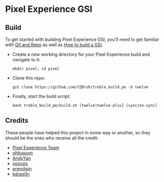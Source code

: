 # Pixel Experience GSI

## Build
To get started with building Pixel Experience GSI, you'll need to get familiar with [Git and Repo](https://source.android.com/source/using-repo.html) as well as [How to build a GSI](https://github.com/phhusson/treble_experimentations/wiki/How-to-build-a-GSI%3F).
- Create a new working directory for your Pixel Experience build and navigate to it:
    ```
    mkdir pixel; cd pixel
    ```
- Clone this repo:
    ```
    git clone https://github.com/YZBruh/treble_build_pe -b twelve
    ```
- Finally, start the build script:
    ```
    bash treble_build_pe/build.sh [twelve|twelve-plus] [sync|no-sync]
    ```

## Credits
These people have helped this project in some way or another, so they should be the ones who receive all the credit:
- [Pixel Experience Team](https://download.pixelexperience.org/about)
- [phhusson](https://github.com/phhusson)
- [AndyYan](https://github.com/AndyCGYan)
- [ponces](https://github.com/ponces)
- [eremitein](https://github.com/eremitein)
- [kdrag0n](https://github.com/kdrag0n)
